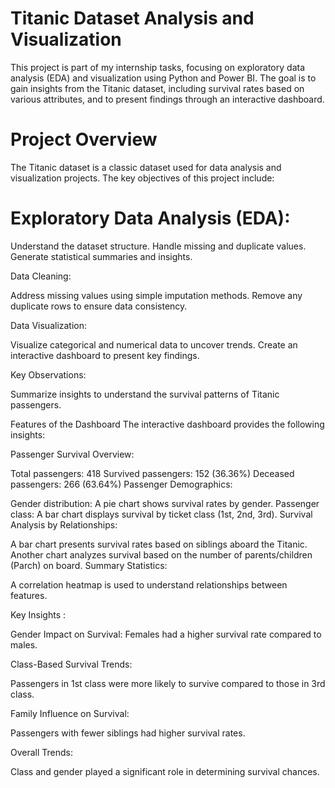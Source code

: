# Titanic Dataset Analysis and Visualization
This project is part of my internship tasks, focusing on exploratory data analysis (EDA) and visualization using Python and Power BI. The goal is to gain insights from the Titanic dataset, including survival rates based on various attributes, and to present findings through an interactive dashboard.

# Project Overview
The Titanic dataset is a classic dataset used for data analysis and visualization projects. The key objectives of this project include:

# Exploratory Data Analysis (EDA):

Understand the dataset structure.
Handle missing and duplicate values.
Generate statistical summaries and insights.

Data Cleaning:

Address missing values using simple imputation methods.
Remove any duplicate rows to ensure data consistency.

Data Visualization:

Visualize categorical and numerical data to uncover trends.
Create an interactive dashboard to present key findings.

Key Observations:

Summarize insights to understand the survival patterns of Titanic passengers.

Features of the Dashboard
The interactive dashboard provides the following insights:

Passenger Survival Overview:

Total passengers: 418
Survived passengers: 152 (36.36%)
Deceased passengers: 266 (63.64%)
Passenger Demographics:

Gender distribution: A pie chart shows survival rates by gender.
Passenger class: A bar chart displays survival by ticket class (1st, 2nd, 3rd).
Survival Analysis by Relationships:

A bar chart presents survival rates based on siblings aboard the Titanic.
Another chart analyzes survival based on the number of parents/children (Parch) on board.
Summary Statistics:

A correlation heatmap is used to understand relationships between features.

Key Insights :

Gender Impact on Survival:
Females had a higher survival rate compared to males.

Class-Based Survival Trends:

Passengers in 1st class were more likely to survive compared to those in 3rd class.

Family Influence on Survival:

Passengers with fewer siblings had higher survival rates.

Overall Trends:

Class and gender played a significant role in determining survival chances.

